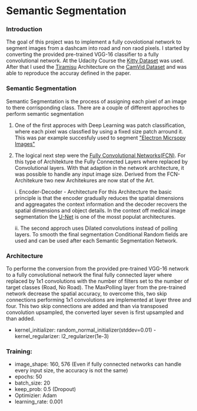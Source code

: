 # Semantic Segmentation
### Introduction

The goal of this project was to implement a fully covolotional network to segment images from a dashcam into road and non raod pixels. I started by converting the provided pre-trained VGG-16 classifier to a fully convolutional network. At the Udacity Course the [Kitty Dataset](www.cvlibs.net/datasets/kitti/) was used. After that I used the [Tiramisu](https://arxiv.org/abs/1611.09326) Architecture on the [CamVid Dataset](http://mi.eng.cam.ac.uk/research/projects/VideoRec/CamVid/) and was able to reproduce the accuray defined in the paper.  

### Semantic Segmentation

Semantic Segmentation is the process of assigning each pixel of an image to there corrisponding class. 
There are a couple of different approches to perform semantic segmentation
1. One of the first approces with Deep Learning was patch classification, where each pixel was classfied by using a fixed size patch arround it. This was par example succesfuly used to segment ["Electron Micrsopy Images"](http://people.idsia.ch/~juergen/nips2012.pdf)
2. The logical next step were the [Fully Convolutional Networks(FCN)](https://arxiv.org/abs/1411.4038). For this type of Architekture the Fully Connected Layers where replaced by Convolutional layers. With that adaption in the network architecture, it was possible to handle any input image size.  Derived from the FCN-Architekure two new Architekures are now stat of the Art.

    i. Encoder-Decoder - Architecture
For this Architecture the basic principle is that the encoder gradually reduces the spatial dimensions and aggreagates the context information and the decoder recovers the spatial dimensions and object details. In the context off medical image segmentation the [U-Net](https://arxiv.org/abs/1505.04597) is one of the mosst populat architectures. 

    ii. The second approch uses Dilated convolutions instead of polling layers.
To smooth the final segmentation Conditional Random fields are used and can be used after each Semantic Segmentation Network.  

### Architecture
To performe the conversion from the provided pre-trained VGG-16 network to a fully convolutional network the final fully connected layer where replaced by 1x1 convolutions with the number of filters set to the number of target classes (Road, No Road). The MaxPolling layer from the pre-trained network decrease the spatial accuracy, to overcome this, two skip connections performing 1x1 convolutions are implemented at layer three and four. This two skip connections are added and than via transposed convolution upsampled, the converted layer seven is first upsampled and than added.     

- kernel_initializer: random_normal_initializer(stddev=0.01)
-kernel_regularizer: l2_regularizer(1e-3)

### Training:
- image_shape: 160, 576 (Even if fully connected networks can handle every input size, the accuracy is not the same)
- epochs: 50
- batch_size: 20
- keep_prob: 0.5 (Dropout)
- Optimizier: Adam
- learning_rate: 0.001

